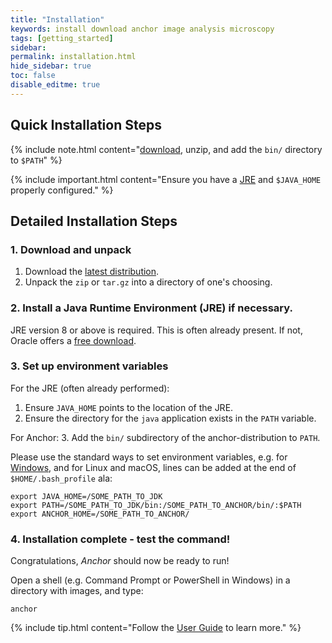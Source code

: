 ```yaml
---
title: "Installation"
keywords: install download anchor image analysis microscopy
tags: [getting_started]
sidebar:
permalink: installation.html
hide_sidebar: true
toc: false
disable_editme: true
---
```


## Quick Installation Steps

{% include note.html content="[download](download.html), unzip, and add the `bin/` directory to `$PATH`" %}

{% include important.html content="Ensure you have a [JRE](https://www.java.com/download) and `$JAVA_HOME` properly configured." %}

## Detailed Installation Steps

### 1. Download and unpack

1. Download the [latest distribution](download.html). 
2. Unpack the `zip` or `tar.gz` into a directory of one's choosing.


### 2. Install a Java Runtime Environment (JRE) if necessary. 

JRE version 8 or above is required. This is often already present. If not, Oracle offers a [free download](https://www.java.com/download). 

### 3. Set up environment variables

For the JRE (often already performed):
1. Ensure `JAVA_HOME` points to the location of the JRE.
2. Ensure the directory for the `java` application exists in the `PATH` variable.

For Anchor:
3. Add the `bin/` subdirectory of the anchor-distribution to `PATH`. 


Please use the standard ways to set environment variables, e.g. for [Windows](https://www.computerhope.com/issues/ch000549.htm), and for Linux and macOS, lines can be added at the end of `$HOME/.bash_profile` ala:

~~~~
export JAVA_HOME=/SOME_PATH_TO_JDK
export PATH=/SOME_PATH_TO_JDK/bin:/SOME_PATH_TO_ANCHOR/bin/:$PATH
export ANCHOR_HOME=/SOME_PATH_TO_ANCHOR/
~~~~

### 4. Installation complete - test the command!

Congratulations, *Anchor* should now be ready to run!

Open a shell (e.g. Command Prompt or PowerShell in Windows) in a directory with images, and type:

```
anchor
```

{% include tip.html content="Follow the [User Guide](user_guide.html) to learn more." %}


